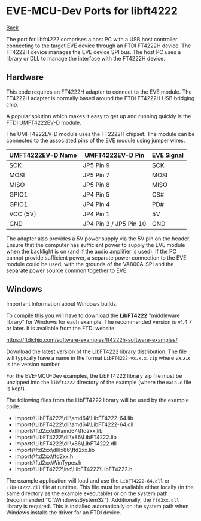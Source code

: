 # EVE-MCU-Dev Ports for libft4222

[Back](../README.md)

The port for libft4222 comprises a host PC with a USB host controller connecting to the target EVE device through an FTDI FT4222H device. The FT4222H device manages the EVE device SPI bus. The host PC uses a library or DLL to manage the interface with the FT4222H device.

## Hardware

This code requires an FT4222H adapter to connect to the EVE module. The FT4222H adapter is normally based around the FTDI FT4222H USB bridging chip.

A popular solution which makes it easy to get up and running quickly is the FTDI [UMFT4222EV-D](https://ftdichip.com/products/umft4222ev/) module. 

The UMFT4222EV-D module uses the FT2222H chipset. The module can be connected to the associated pins of the EVE module using jumper wires.

| UMFT4222EV-D Name | UMFT4222EV-D Pin | EVE Signal |
| --- | --- | --- |
| SCK | JP5 Pin 9 | SCK |
| MOSI | JP5 Pin 7 | MOSI |
| MISO | JP5 Pin 8 | MISO |
| GPIO1 | JP4 Pin 5 | CS# |
| GPIO1 | JP4 Pin 4 | PD# |
| VCC (5V) | JP4 Pin 1 | 5V |
| GND | JP4 Pin 3 / JP5 Pin 10 | GND |

The adapter also provides a 5V power supply via the 5V pin on the header. Ensure that the computer has sufficient power to supply the EVE module when the backlight is on (and if the audio amplifier is used). If the PC cannot provide sufficient power, a separate power connection to the EVE module could be used, with the grounds of the VA800A-SPI and the separate power source common together to EVE. 

## Windows

Important Information about Windows builds.

To compile this you will have to download the **LibFT4222** "middleware library" for Windows for each example. The recommended version is v1.4.7 or later. It is available from the FTDI website:

https://ftdichip.com/software-examples/ft4222h-software-examples/

Download the latest version of the LibFT4222 library distribution. The file will typically have a name in the format `LibFT4222-vx.x.x.zip` where *vx.x.x* is the version number. 

For the EVE-MCU-Dev examples, the LibFT4222 library zip file must be unzipped into the `libft4222` directory of the example (where the `main.c` file is kept).

The following files from the LibFT4222 library will be used by the example code:

- imports\LibFT4222\dll\amd64\LibFT4222-64.lib
- imports\LibFT4222\dll\amd64\LibFT4222-64.dll
- imports\ftd2xx\dll\amd64\ftd2xx.lib 
- imports\LibFT4222\dll\x86\LibFT4222.lib
- imports\LibFT4222\dll\x86\LibFT4222.dll
- imports\ftd2xx\dll\x86\ftd2xx.lib 
- imports\ftd2xx\ftd2xx.h
- imports\ftd2xx\WinTypes.h
- imports\LibFT4222\inc\LibFT4222\LibFT4222.h

The example application will load and use the `LibFT4222-64.dll` or `LibFT4222.dll` file at runtime. This file must be available either locally (in the same directory as the example executable) or on the system path (recommended "C:\Windows\System32"). Additionally, the `ftd2xx.dll` library is required. This is installed automatically on the system path when Windows installs the driver for an FTDI device.
